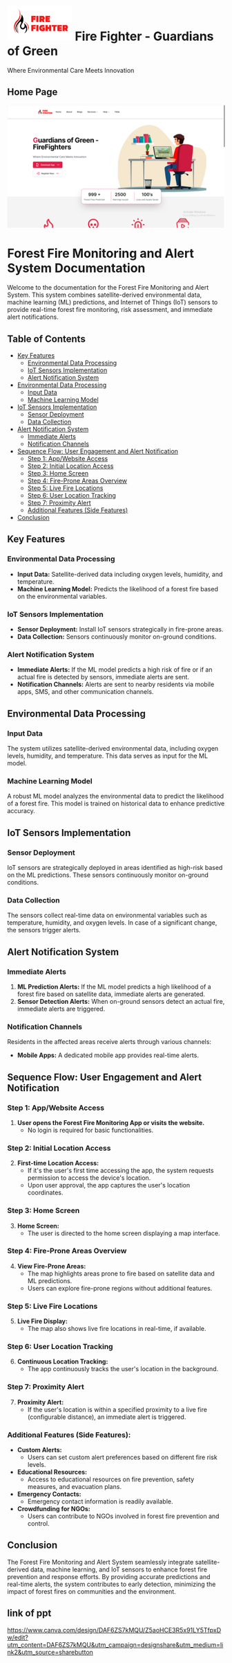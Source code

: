 # <img src='./fighterlogo (1).png' height='80px' width='150px'/> Fire Fighter - Guardians of Green
Where Environmental Care Meets Innovation

## Home Page
<img src='./Screenshot (5).png' />


# Forest Fire Monitoring and Alert System Documentation

Welcome to the documentation for the Forest Fire Monitoring and Alert System. This system combines satellite-derived environmental data, machine learning (ML) predictions, and Internet of Things (IoT) sensors to provide real-time forest fire monitoring, risk assessment, and immediate alert notifications.

## Table of Contents

- [Key Features](#key-features)
  - [Environmental Data Processing](#environmental-data-processing)
  - [IoT Sensors Implementation](#iot-sensors-implementation)
  - [Alert Notification System](#alert-notification-system)
- [Environmental Data Processing](#environmental-data-processing-1)
  - [Input Data](#input-data)
  - [Machine Learning Model](#machine-learning-model)
- [IoT Sensors Implementation](#iot-sensors-implementation-1)
  - [Sensor Deployment](#sensor-deployment)
  - [Data Collection](#data-collection)
- [Alert Notification System](#alert-notification-system-1)
  - [Immediate Alerts](#immediate-alerts)
  - [Notification Channels](#notification-channels)
- [Sequence Flow: User Engagement and Alert Notification](#sequence-flow-user-engagement-and-alert-notification)
  - [Step 1: App/Website Access](#step-1-appwebsite-access)
  - [Step 2: Initial Location Access](#step-2-initial-location-access)
  - [Step 3: Home Screen](#step-3-home-screen)
  - [Step 4: Fire-Prone Areas Overview](#step-4-fire-prone-areas-overview)
  - [Step 5: Live Fire Locations](#step-5-live-fire-locations)
  - [Step 6: User Location Tracking](#step-6-user-location-tracking)
  - [Step 7: Proximity Alert](#step-7-proximity-alert)
  - [Additional Features (Side Features)](#additional-features-side-features)
- [Conclusion](#conclusion)

## Key Features

### Environmental Data Processing

- **Input Data:** Satellite-derived data including oxygen levels, humidity, and temperature.
- **Machine Learning Model:** Predicts the likelihood of a forest fire based on the environmental variables.

### IoT Sensors Implementation

- **Sensor Deployment:** Install IoT sensors strategically in fire-prone areas.
- **Data Collection:** Sensors continuously monitor on-ground conditions.

### Alert Notification System

- **Immediate Alerts:** If the ML model predicts a high risk of fire or if an actual fire is detected by sensors, immediate alerts are sent.
- **Notification Channels:** Alerts are sent to nearby residents via mobile apps, SMS, and other communication channels.

## Environmental Data Processing

### Input Data

The system utilizes satellite-derived environmental data, including oxygen levels, humidity, and temperature. This data serves as input for the ML model.

### Machine Learning Model

A robust ML model analyzes the environmental data to predict the likelihood of a forest fire. This model is trained on historical data to enhance predictive accuracy.

## IoT Sensors Implementation

### Sensor Deployment

IoT sensors are strategically deployed in areas identified as high-risk based on the ML predictions. These sensors continuously monitor on-ground conditions.

### Data Collection

The sensors collect real-time data on environmental variables such as temperature, humidity, and oxygen levels. In case of a significant change, the sensors trigger alerts.

## Alert Notification System

### Immediate Alerts

1. **ML Prediction Alerts:** If the ML model predicts a high likelihood of a forest fire based on satellite data, immediate alerts are generated.
2. **Sensor Detection Alerts:** When on-ground sensors detect an actual fire, immediate alerts are triggered.

### Notification Channels

Residents in the affected areas receive alerts through various channels:

- **Mobile Apps:** A dedicated mobile app provides real-time alerts.

## Sequence Flow: User Engagement and Alert Notification

### Step 1: App/Website Access

1. **User opens the Forest Fire Monitoring App or visits the website.**
   - No login is required for basic functionalities.

### Step 2: Initial Location Access

2. **First-time Location Access:**
   - If it's the user's first time accessing the app, the system requests permission to access the device's location.
   - Upon user approval, the app captures the user's location coordinates.

### Step 3: Home Screen

3. **Home Screen:**
   - The user is directed to the home screen displaying a map interface.

### Step 4: Fire-Prone Areas Overview

4. **View Fire-Prone Areas:**
   - The map highlights areas prone to fire based on satellite data and ML predictions.
   - Users can explore fire-prone regions without additional features.

### Step 5: Live Fire Locations

5. **Live Fire Display:**
   - The map also shows live fire locations in real-time, if available.

### Step 6: User Location Tracking

6. **Continuous Location Tracking:**
   - The app continuously tracks the user's location in the background.

### Step 7: Proximity Alert

7. **Proximity Alert:**
   - If the user's location is within a specified proximity to a live fire (configurable distance), an immediate alert is triggered.

### Additional Features (Side Features):

- **Custom Alerts:**
  - Users can set custom alert preferences based on different fire risk levels.
- **Educational Resources:**
  - Access to educational resources on fire prevention, safety measures, and evacuation plans.
- **Emergency Contacts:**
  - Emergency contact information is readily available.
- **Crowdfunding for NGOs:**
  - Users can contribute to NGOs involved in forest fire prevention and control.

## Conclusion

The Forest Fire Monitoring and Alert System seamlessly integrate satellite-derived data, machine learning, and IoT sensors to enhance forest fire prevention and response efforts. By providing accurate predictions and real-time alerts, the system contributes to early detection, minimizing the impact of forest fires on communities and the environment.


## link of ppt 
https://www.canva.com/design/DAF6ZS7kMQU/Z5aoHCE3R5x91LY5TfpxDw/edit?utm_content=DAF6ZS7kMQU&utm_campaign=designshare&utm_medium=link2&utm_source=sharebutton
